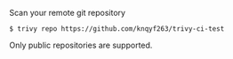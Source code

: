 Scan your remote git repository

```
$ trivy repo https://github.com/knqyf263/trivy-ci-test
```

Only public repositories are supported.
